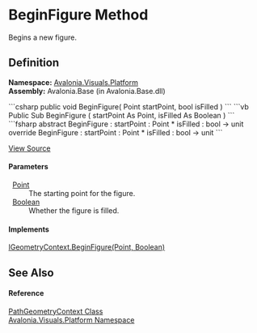 # BeginFigure Method


Begins a new figure.



## Definition
**Namespace:** <a href="N_Avalonia_Visuals_Platform">Avalonia.Visuals.Platform</a>  
**Assembly:** Avalonia.Base (in Avalonia.Base.dll)

<Tabs groupId="api-code-preview">
<TabItem value="csharp" label="C#">
```csharp
public void BeginFigure(
	Point startPoint,
	bool isFilled
)
```
</TabItem>
<TabItem value="vb" label="VB">
```vb
Public Sub BeginFigure ( 
	startPoint As Point,
	isFilled As Boolean
)
```
</TabItem>
<TabItem value="fsharp" label="F#">
```fsharp
abstract BeginFigure : 
        startPoint : Point * 
        isFilled : bool -> unit 
override BeginFigure : 
        startPoint : Point * 
        isFilled : bool -> unit 
```
</TabItem>
</Tabs>



<a href="https://github.com/AvaloniaUI/Avalonia/tree/master/src/Avalonia.Base/Platform/PathGeometryContext.cs#L41" title="View the source code">View Source</a>



#### Parameters
<dl><dt>  <a href="T_Avalonia_Point">Point</a></dt><dd>The starting point for the figure.</dd><dt>  <a href="https://learn.microsoft.com/dotnet/api/system.boolean" target="_blank" rel="noopener noreferrer">Boolean</a></dt><dd>Whether the figure is filled.</dd></dl>

#### Implements
<a href="M_Avalonia_Platform_IGeometryContext_BeginFigure">IGeometryContext.BeginFigure(Point, Boolean)</a>  


## See Also


#### Reference
<a href="T_Avalonia_Visuals_Platform_PathGeometryContext">PathGeometryContext Class</a>  
<a href="N_Avalonia_Visuals_Platform">Avalonia.Visuals.Platform Namespace</a>  

